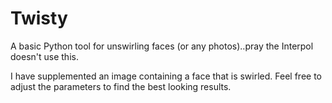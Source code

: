 # Twisty

A basic Python tool for unswirling faces (or any photos)..pray the Interpol doesn't use this.

I have supplemented an image containing a face that is swirled. Feel free to adjust the parameters to find the best looking results.
